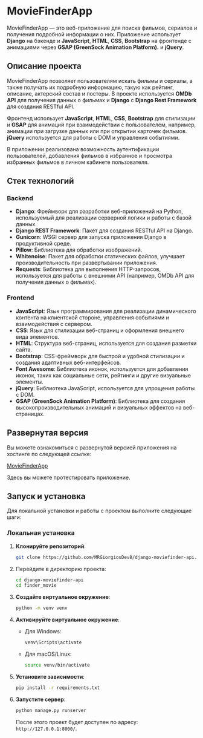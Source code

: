 # MovieFinderApp

MovieFinderApp — это веб-приложение для поиска фильмов, сериалов и получения подробной информации о них. Приложение использует **Django** на бэкенде и **JavaScript**, **HTML**, **CSS**, **Bootstrap** на фронтенде с анимациями через **GSAP (GreenSock Animation Platform).** и **jQuery**.

## Описание проекта

MovieFinderApp позволяет пользователям искать фильмы и сериалы, а также получать их подробную информацию, такую как рейтинг, описание, актерский состав и постеры. В проекте используется **OMDb API** для получения данных о фильмах и **Django** с **Django Rest Framework** для создания RESTful API.

Фронтенд использует **JavaScript**, **HTML**, **CSS**, **Bootstrap** для стилизации и **GSAP** для анимаций при взаимодействии с пользователем, например, анимации при загрузке данных или при открытии карточек фильмов. **jQuery** используется для работы с DOM и управления событиями.

В приложении реализована возможность аутентификации пользователей, добавления фильмов в избранное и просмотра избранных фильмов в личном кабинете пользователя.

## Стек технологий

### Backend

- **Django**: Фреймворк для разработки веб-приложений на Python, используемый для реализации серверной логики и работы с базой данных.
- **Django REST Framework**: Пакет для создания RESTful API на Django.
- **Gunicorn**: WSGI сервер для запуска приложения Django в продуктивной среде.
- **Pillow**: Библиотека для обработки изображений.
- **Whitenoise**: Пакет для обработки статических файлов, улучшает производительность при развертывании приложения.
- **Requests**: Библиотека для выполнения HTTP-запросов, используется для работы с внешними API (например, OMDb API для получения данных о фильмах).

### Frontend

- **JavaScript**: Язык программирования для реализации динамического контента на клиентской стороне, управления событиями и взаимодействия с сервером.
- **CSS**: Язык для стилизации веб-страниц и оформления внешнего вида элементов.
- **HTML**: Структура веб-страниц, используется для создания разметки сайта.
- **Bootstrap**: CSS-фреймворк для быстрой и удобной стилизации и создания адаптивных веб-интерфейсов.
- **Font Awesome**: Библиотека иконок, используется для добавления иконок, таких как социальные сети, рейтинги и другие визуальные элементы.
- **jQuery**: Библиотека JavaScript, используется для упрощения работы с DOM.
- **GSAP (GreenSock Animation Platform)**: Библиотека для создания высокопроизводительных анимаций и визуальных эффектов на веб-страницах.

## Развернутая версия

Вы можете ознакомиться с развернутой версией приложения на хостинге по следующей ссылке:

[MovieFinderApp](https://moviefinderapp-4vjn.onrender.com)

Здесь вы можете протестировать приложение.


## Запуск и установка

Для локальной установки и работы с проектом выполните следующие шаги:

### Локальная установка

1. **Клонируйте репозиторий**:
    ```bash
    git clone https://github.com/MRGiorgiosDev8/django-moviefinder-api.git
    ```

2. Перейдите в директорию проекта:
    ```bash
    cd django-moviefinder-api
    cd finder_movie
    ```

3. **Создайте виртуальное окружение**:
    ```bash
    python -m venv venv
    ```

4. **Активируйте виртуальное окружение**:
    - Для Windows:
      ```bash
      venv\Scripts\activate
      ```
    - Для macOS/Linux:
      ```bash
      source venv/bin/activate
      ```

5. **Установите зависимости**:
    ```bash
    pip install -r requirements.txt
    ```

8. **Запустите сервер**:
    ```bash
    python manage.py runserver
    ```

    После этого проект будет доступен по адресу: `http://127.0.0.1:8000/`.